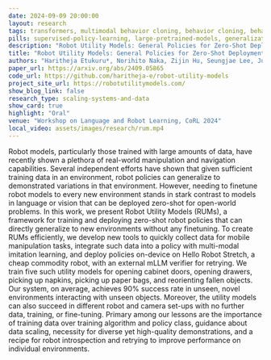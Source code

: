 ```yaml
---
date: 2024-09-09 20:00:00
layout: research 
tags: transformers, multimodal behavior cloning, behavior cloning, behavior transformers, learning from offline data, imitation learning, learning from demonstration, robot foundational model, home robots, robot foundational model
pills: supervised-policy-learning, large-pretrained-models, generalization-home-robotics
description: "Robot Utility Models: General Policies for Zero-Shot Deployment in New Environments"
title: "Robot Utility Models: General Policies for Zero-Shot Deployment in New Environments"
authors: "Haritheja Etukuru*, Norihito Naka, Zijin Hu, Seungjae Lee, Julian Mehu, Aaron Edsinger, Chris Paxton, Soumith Chintala, Lerrel Pinto, Nur Muhammad Mahi Shafiullah*"
paper_url: https://arxiv.org/abs/2409.05865
code_url: https://github.com/haritheja-e/robot-utility-models
project_site_url: https://robotutilitymodels.com/
show_blog_link: false
research_type: scaling-systems-and-data
show_card: true
highlight: "Oral"
venue: "Workshop on Language and Robot Learning, CoRL 2024"
local_video: assets/images/research/rum.mp4
---
```


Robot models, particularly those trained with large amounts of data, have recently shown a plethora of real-world manipulation and navigation capabilities. Several independent efforts have shown that given sufficient training data in an environment, robot policies can generalize to demonstrated variations in that environment. However, needing to finetune robot models to every new environment stands in stark contrast to models in language or vision that can be deployed zero-shot for open-world problems. In this work, we present Robot Utility Models (RUMs), a framework for training and deploying zero-shot robot policies that can directly generalize to new environments without any finetuning. To create RUMs efficiently, we develop new tools to quickly collect data for mobile manipulation tasks, integrate such data into a policy with multi-modal imitation learning, and deploy policies on-device on Hello Robot Stretch, a cheap commodity robot, with an external mLLM verifier for retrying. We train five such utility models for opening cabinet doors, opening drawers, picking up napkins, picking up paper bags, and reorienting fallen objects. Our system, on average, achieves 90% success rate in unseen, novel environments interacting with unseen objects. Moreover, the utility models can also succeed in different robot and camera set-ups with no further data, training, or fine-tuning. Primary among our lessons are the importance of training data over training algorithm and policy class, guidance about data scaling, necessity for diverse yet high-quality demonstrations, and a recipe for robot introspection and retrying to improve performance on individual environments. 